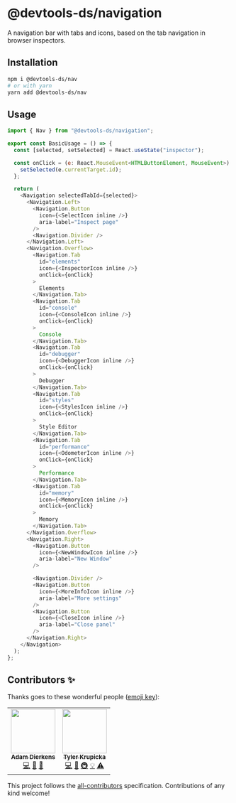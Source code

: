 # @devtools-ds/navigation

A navigation bar with tabs and icons, based on the tab navigation in browser inspectors.

## Installation

```sh
npm i @devtools-ds/nav
# or with yarn
yarn add @devtools-ds/nav
```

## Usage

```js
import { Nav } from "@devtools-ds/navigation";

export const BasicUsage = () => {
  const [selected, setSelected] = React.useState("inspector");

  const onClick = (e: React.MouseEvent<HTMLButtonElement, MouseEvent>) => {
    setSelected(e.currentTarget.id);
  };

  return (
    <Navigation selectedTabId={selected}>
      <Navigation.Left>
        <Navigation.Button
          icon={<SelectIcon inline />}
          aria-label="Inspect page"
        />
        <Navigation.Divider />
      </Navigation.Left>
      <Navigation.Overflow>
        <Navigation.Tab
          id="elements"
          icon={<InspectorIcon inline />}
          onClick={onClick}
        >
          Elements
        </Navigation.Tab>
        <Navigation.Tab
          id="console"
          icon={<ConsoleIcon inline />}
          onClick={onClick}
        >
          Console
        </Navigation.Tab>
        <Navigation.Tab
          id="debugger"
          icon={<DebuggerIcon inline />}
          onClick={onClick}
        >
          Debugger
        </Navigation.Tab>
        <Navigation.Tab
          id="styles"
          icon={<StylesIcon inline />}
          onClick={onClick}
        >
          Style Editor
        </Navigation.Tab>
        <Navigation.Tab
          id="performance"
          icon={<OdometerIcon inline />}
          onClick={onClick}
        >
          Performance
        </Navigation.Tab>
        <Navigation.Tab
          id="memory"
          icon={<MemoryIcon inline />}
          onClick={onClick}
        >
          Memory
        </Navigation.Tab>
      </Navigation.Overflow>
      <Navigation.Right>
        <Navigation.Button
          icon={<NewWindowIcon inline />}
          aria-label="New Window"
        />

        <Navigation.Divider />
        <Navigation.Button
          icon={<MoreInfoIcon inline />}
          aria-label="More settings"
        />
        <Navigation.Button
          icon={<CloseIcon inline />}
          aria-label="Close panel"
        />
      </Navigation.Right>
    </Navigation>
  );
};
```

## Contributors ✨

Thanks goes to these wonderful people ([emoji key](https://allcontributors.org/docs/en/emoji-key)):

<!-- ALL-CONTRIBUTORS-LIST:START - Do not remove or modify this section -->
<!-- prettier-ignore-start -->
<!-- markdownlint-disable -->
<table>
  <tr>
    <td align="center"><a href="https://github.com/adierkens"><img src="https://github.com/avatars/u/3981??s=100" width="100px;" alt=""/><br /><sub><b>Adam Dierkens</b></sub></a><br /><a href="https://github.com/intuit/devtools-ds/commits?author=adierkens" title="Code">💻</a> <a href="https://github.com/intuit/devtools-ds/commits?author=adierkens" title="Documentation">📖</a> <a href="#design-adierkens" title="Design">🎨</a></td>
    <td align="center"><a href="https://github.com/tkrupicka"><img src="https://github.com/avatars/u/3976??s=100" width="100px;" alt=""/><br /><sub><b>Tyler Krupicka</b></sub></a><br /><a href="https://github.com/intuit/devtools-ds/commits?author=tkrupicka" title="Code">💻</a> <a href="https://github.com/intuit/devtools-ds/commits?author=tkrupicka" title="Documentation">📖</a> <a href="#infra-tkrupicka" title="Infrastructure (Hosting, Build-Tools, etc)">🚇</a> <a href="#example-tkrupicka" title="Examples">💡</a> <a href="https://github.com/intuit/devtools-ds/commits?author=tkrupicka" title="Tests">⚠️</a></td>
  </tr>
</table>

<!-- markdownlint-restore -->
<!-- prettier-ignore-end -->

<!-- ALL-CONTRIBUTORS-LIST:END -->

This project follows the [all-contributors](https://github.com/all-contributors/all-contributors) specification. Contributions of any kind welcome!
